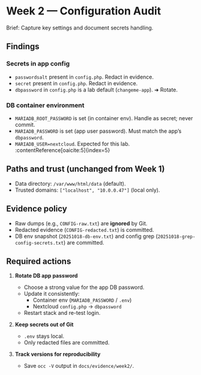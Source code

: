 # Week 2 — Configuration Audit

Brief: Capture key settings and document secrets handling.

## Findings

### Secrets in app config
- `passwordsalt` present in `config.php`.   Redact in evidence. 
- `secret` present in `config.php`.   Redact in evidence. 
- `dbpassword` in `config.php` is a lab default (`changeme-app`). ➜ Rotate. 

### DB container environment
- `MARIADB_ROOT_PASSWORD` is set (in container env). Handle as secret; never commit.
- `MARIADB_PASSWORD` is set (app user password). Must match the app’s `dbpassword`. 
- `MARIADB_USER=nextcloud`. Expected for this lab. :contentReference[oaicite:5]{index=5}

## Paths and trust (unchanged from Week 1)
- Data directory: `/var/www/html/data` (default).
- Trusted domains: `["localhost", "10.0.0.47"]` (local only).

## Evidence policy
- Raw dumps (e.g., `CONFIG-raw.txt`) are **ignored** by Git.
- Redacted evidence (`CONFIG-redacted.txt`) is committed.
- DB env snapshot (`20251018-db-env.txt`) and config grep (`20251018-grep-config-secrets.txt`) are committed.

## Required actions
1. **Rotate DB app password**  
   - Choose a strong value for the app DB password.
   - Update it consistently:
     - Container env (`MARIADB_PASSWORD` / `.env`)  
     - Nextcloud `config.php` → `dbpassword`
   - Restart stack and re-test login.

2. **Keep secrets out of Git**  
   - `.env` stays local.  
   - Only redacted files are committed.

3. **Track versions for reproducibility**  
   - Save `occ -V` output in `docs/evidence/week2/`.
